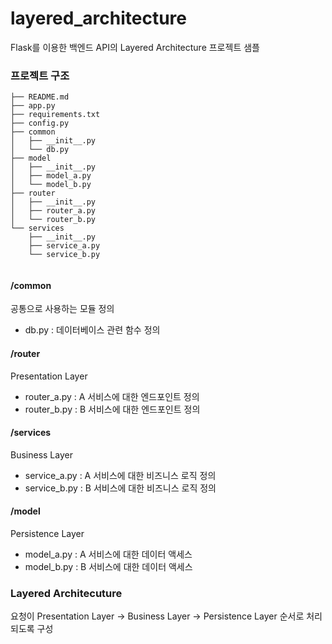 # layered_architecture
Flask를 이용한 백엔드 API의 Layered Architecture 프로젝트 샘플


### 프로젝트 구조
```
├── README.md
├── app.py
├── requirements.txt
├── config.py
├── common
│   ├── __init__.py
│   └── db.py
├── model
│   ├── __init__.py
│   ├── model_a.py
│   └── model_b.py
├── router
│   ├── __init__.py
│   ├── router_a.py
│   └── router_b.py
└── services
    ├── __init__.py
    ├── service_a.py
    └── service_b.py
    
```

#### /common
공통으로 사용하는 모듈 정의
* db.py : 데이터베이스 관련 함수 정의

#### /router
Presentation Layer
* router_a.py : A 서비스에 대한 엔드포인트 정의
* router_b.py : B 서비스에 대한 엔드포인트 정의

#### /services
Business Layer
* service_a.py : A 서비스에 대한 비즈니스 로직 정의
* service_b.py : B 서비스에 대한 비즈니스 로직 정의

#### /model
Persistence Layer
* model_a.py : A 서비스에 대한 데이터 액세스
* model_b.py : B 서비스에 대한 데이터 액세스

### Layered Architecuture
요청이 Presentation Layer -> Business Layer -> Persistence Layer 순서로 처리되도록 구성
